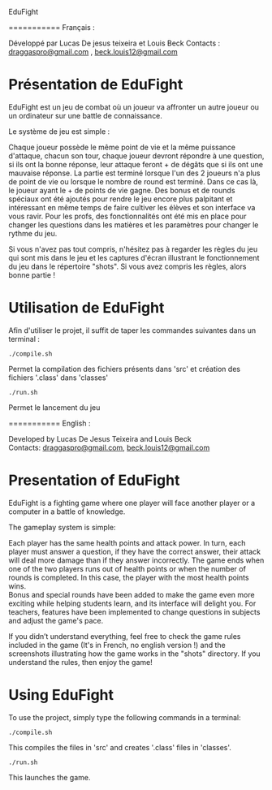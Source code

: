 EduFight

===========
Français :

Développé par Lucas De jesus teixeira et Louis Beck
Contacts : draggaspro@gmail.com , beck.louis12@gmail.com

# Présentation de EduFight

EduFight est un jeu de combat où un joueur va affronter un autre joueur ou un ordinateur sur une battle de connaissance.

Le système de jeu est simple :

Chaque joueur possède le même point de vie et la même puissance d'attaque, chacun son tour, chaque joueur devront répondre à une question, si ils ont la bonne réponse, leur attaque feront + de dégâts que si ils ont une mauvaise réponse. La partie est terminé lorsque l'un des 2 joueurs n'a plus de point de vie ou lorsque le nombre de round est terminé. Dans ce cas là, le joueur ayant le + de points de vie gagne. 
Des bonus et de rounds spéciaux ont été ajoutés pour rendre le jeu encore plus palpitant et intéressant en même temps de faire cultiver les élèves et son interface va vous ravir. Pour les profs, des fonctionnalités ont été mis en place pour changer les questions dans les matières et les paramètres pour changer le rythme du jeu.

Si vous n'avez pas tout compris, n'hésitez pas à regarder les règles du jeu qui sont mis dans le jeu et les captures d'écran illustrant le fonctionnement du jeu dans le répertoire "shots".
Si vous avez compris les règles, alors bonne partie ! 

# Utilisation de EduFight

Afin d'utiliser le projet, il suffit de taper les commandes suivantes dans un terminal :

```
./compile.sh
```
Permet la compilation des fichiers présents dans 'src' et création des fichiers '.class' dans 'classes'


```
./run.sh
```
Permet le lancement du jeu

===========
English :

Developed by Lucas De Jesus Teixeira and Louis Beck  
Contacts: draggaspro@gmail.com, beck.louis12@gmail.com

# Presentation of EduFight

EduFight is a fighting game where one player will face another player or a computer in a battle of knowledge.

The gameplay system is simple:

Each player has the same health points and attack power. In turn, each player must answer a question, if they have the correct answer, their attack will deal more damage than if they answer incorrectly. The game ends when one of the two players runs out of health points or when the number of rounds is completed. In this case, the player with the most health points wins.  
Bonus and special rounds have been added to make the game even more exciting while helping students learn, and its interface will delight you. For teachers, features have been implemented to change questions in subjects and adjust the game's pace.

If you didn’t understand everything, feel free to check the game rules included in the game (It's in French, no english version !) and the screenshots illustrating how the game works in the "shots" directory. 
If you understand the rules, then enjoy the game!

# Using EduFight

To use the project, simply type the following commands in a terminal:

```
./compile.sh
```
This compiles the files in 'src' and creates '.class' files in 'classes'.

```
./run.sh
```
This launches the game.